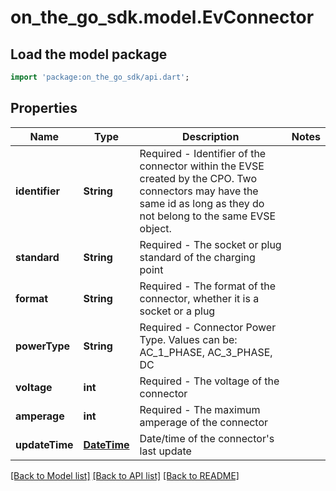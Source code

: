 # on_the_go_sdk.model.EvConnector

## Load the model package
```dart
import 'package:on_the_go_sdk/api.dart';
```

## Properties
Name | Type | Description | Notes
------------ | ------------- | ------------- | -------------
**identifier** | **String** | Required - Identifier of the connector within the EVSE created by the CPO. Two connectors may have the same id as long as they do not belong to the same EVSE object. | 
**standard** | **String** | Required - The socket or plug standard of the charging point | 
**format** | **String** | Required - The format of the connector, whether it is a socket or a plug | 
**powerType** | **String** | Required - Connector Power Type. Values can be: AC_1_PHASE, AC_3_PHASE, DC  | 
**voltage** | **int** | Required - The voltage of the connector | 
**amperage** | **int** | Required - The maximum amperage of the connector  | 
**updateTime** | [**DateTime**](DateTime.md) | Date/time of the connector's last update | 

[[Back to Model list]](../README.md#documentation-for-models) [[Back to API list]](../README.md#documentation-for-api-endpoints) [[Back to README]](../README.md)


